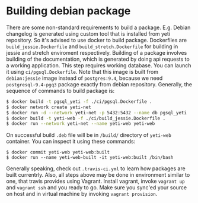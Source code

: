 # Building debian package
There are some non-standard requirements to build a package. E.g. Debian changelog is generated using custom tool that is installed from yeti repository. So it's advised to use docker to build package. Dockerfiles are `build_jessie.Dockerfile` and `build_stretch.Dockerfile` for building in jessie and stretch enviroment respectively. Building of a package involves building of the documentation, which is generated by doing api requests to a working application. This step requires working database. You can launch it using `ci/pgsql.Dockerfile`. Note that this image is built from `debian:jessie` image instead of `postgres:9.4`, because we need `postgresql-9.4-pgq3` package exactly from debian repository. Generally, the sequence of commands to build package is:

```bash
$ docker build -t pgsql_yeti -f ./ci/pgsql.Dockerfile .
$ docker network create yeti-net
$ docker run -d --network yeti-net -p 5432:5432 --name db pgsql_yeti
$ docker build -t yeti-web -f ./ci/build_jessie.Dockerfile .
$ docker run --network yeti-net --name yeti-web yeti-web
```

On successful build `.deb` file will be in `/build/` directory of `yeti-web` container. You can inspect it using these commands:
```
$ docker commit yeti-web yeti-web:built
$ docker run --name yeti-web-built -it yeti-web:built /bin/bash
```

Generally speaking, check out `.travis-ci.yml` to learn how packages are built currentrly. Also, all steps above may be done in environment similar to one, that travis provides using Vagrant. Install vagrant, invoke `vagrant up` and `vagrant ssh` and you ready to go. Make sure you sync'ed your source on host and in virtual machine by invoking `vagrant provision`.
